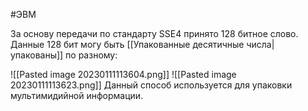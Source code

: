 #ЭВМ 

За основу передачи по стандарту SSE4 принято 128 битное слово. Данные 128 бит могу быть [[Упакованные десятичные числа|упакованы]] по разному:

![[Pasted image 20230111113604.png]]
![[Pasted image 20230111113623.png]]
Данный способ используется для упаковки мультимидийной информации.